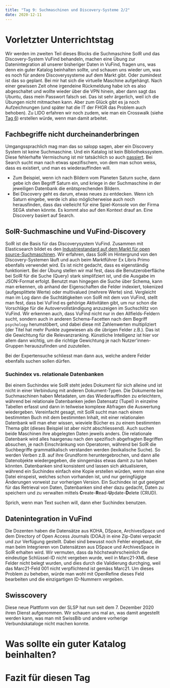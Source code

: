 ```yaml
---
title: "Tag 9: Suchmaschinen und Discovery-Systeme 2/2"
date: 2020-12-11
---
```

# Vorletzter Unterrichtstag
Wir werden im zweiten Teil dieses Blocks die Suchmaschine SolR und das Discovery-System VuFind behandeln, machen eine Übung zur Datenintegration all unserer bisheriger Daten in VuFind, fragen uns, was denn ein guter Katalog beinhalten sollte, und schauen uns wieder um, was es noch für andere Discoverysysteme auf dem Markt gibt. 
Oder zumindest ist das so geplant. Bei mir hat sich die virtuelle Maschine aufgehängt. Nach einer gewissen Zeit ohne irgendeine Rückmeldung habe ich es also abgeschaltet und wollte wieder über die VPN hinein, aber dann sagt das Ubuntu, dass mein Passwort falsch sei. Das ist sehr ärgerlich, weil ich die Übungen nicht mitmachen kann. 
Aber zum Glück gibt es ja noch Aufzeichnungen (und später hat die IT der FHGR das Problem auch behoben). 
Zu LIDO erfahren wir noch zudem, wie man ein Crosswalk (siehe [Tag 6](https://charleswinkler.github.io/2020/10/30/tag6.html)) erstellen würde, wenn man damit arbeitet.   

## Fachbegriffe nicht durcheinanderbringen
Umgangssprachlich mag man das so salopp sagen, aber ein Discovery System ist keine Suchmaschine. Und ein Katalog ist kein Bibliothekssystem. Diese fehlerhafte Vermischung ist mir tatsächlich so auch [passiert](https://charleswinkler.github.io/2020/11/27/tag8.html). 
Bei Search sucht man nach etwas spezifischem, von dem man schon weiss, dass es existiert, und man es wiederauffinden will. 
* Zum Beispiel, wenn ich nach Bildern vom Planeten Saturn suche, dann gebe ich den Begriff Saturn ein, und kriege in der Suchmaschine in der jeweiligen Datenbank die enbtsprechenden Bildern. 
* Bei Discovery geht es darum, etwas neues zu entdecken. Wenn ich Saturn eingebe, werde ich also möglicherweise auch noch herausfinden, dass das vielleicht für eine Spiel-Konsole von der Firma SEGA stehen könnte. Es kommt also auf den Kontext drauf an. Eine Discovery basiert auf Search. 

## SolR-Suchmaschine und VuFind-Discovery
SolR ist die Basis für das Discoverysystem VuFind. Zusammen mit Elasticsearch bildet es den [Industriestandard auf dem Markt für open source-Suchmaschinen](https://charleswinkler.github.io/2020/10/30/tag6.html). Wir erfahren, dass SolR im Hintergrund von den Discovery-Systemen läuft und auch beim Marktführer Ex Libris Primo ebenfalls verwendet wird. Es ist nicht gedacht, dass es eigenständig funktioniert. Bei der Übung stellen wir mal fest, dass die Benutzeroberfläche bei SolR für die Suche (Query) stark simplifziert ist, und die Ausgabe im JSON-Format erfolgt. Benutzt man hingegen die Suche über Schema, kann man erkennen, ob anhand der Eigenschaften die Felder indexiert, tokenized (aufgesplittete Werte) oder multivalued (mehrere Werte) sind. 
Vergleicht man im Log dann die Suchtätigkeiten von SolR mit dem von VuFind, stellt man fest, dass bei VuFind es gehörige Aktivitäten gibt, um nur schon die Vorschläge für die Autovervollständigung anzuzeigen im Suchschlitz von VuFind. Wir erkennen auch, dass VuFind nicht nur in den Allfields-Feldern sucht, sondern auch in anderen Schema-Facetten nach dem Begriff `psychology` herumstöbert, und dabei diese mit Zahlenwerten multipliziert (der Titel hat mehr Punkte zugewiesen als die übrigen Felder z.B.). Das ist die Gewichtung für die Relevanzranking. 
Künstliche Intelligenz ist hier vor allem dann wichtig, um die richtige Gewichtung je nach Nutzer'innen-Gruppen herauszufinden und zuzuteilen. 

Bei der Expertensuche schliesst man dann aus, welche andere Felder ebenfalls suchen sollen dürfen. 

### Suchindex vs. relationale Datenbanken
Bei einem Suchindex wie SolR steht jedes Dokument für sich alleine und ist nicht in einer Verbindung mit anderen Dokument-Typen. Die Dokumente bei Suchmaschinen haben Metadaten, um das Wiederauffinden zu erleichtern, während bei relationale Datenbanken jeden Datensatz (Tupel) in einzelne Tabellen erfasst und dann in teilweise komplexe Abfragen die Auswertung wiedergeben. 
Vereinfacht gesagt, mit SolR sucht man nach einem bestimmten Buch mit dem bestimmten Inhalt, mit einer relationalen Datenbank will man eher wissen, wieviele Bücher es zu einem bestimmten Thema gibt (dieses Beispiel ist aber nicht abschliessend). 
Auch suchen beide Maschinen ihre abgelegten Daten jeweils anders. Die relationale Datenbank wird alles haargenau nach den spezifisch abgefragten Begriffen absuchen, je nach Einschränkung von Operatoren, während bei SolR die Suchbegriffe grammatikalisch verstanden werden (lexikalische Suche). So werden Verben z.B. auf ihre Grundform heruntergebrochen, und dann alle Datenobjekte wiedergegeben, die sinngemäss etwas damit zu tun haben könnten. Datenbanken sind konsistent und lassen sich aktualisieren, während ein Suchindex einfach eine Kopie erstellen würden, wenn man eine Datei einspeist, welches schon vorhanden ist, und nur geringfügige Änderungen vorweist zur vorherigen Version. 
Ein Suchindex ist gut geeignet für das Retrieval von Daten, Datenbanken sind eher dazu gedacht, Daten zu speichern und zu verwalten mittels **C**reate-**R**ead-**U**pdate-**D**elete (CRUD). 

Sprich, wenn man Text suchen will, dann eher Suchindex benutzen. 

## Datenintegration in VuFind
Die Dozenten haben die Datensätze aus KOHA, DSpace, ArchivesSpace und dem Directory of Open Access Journals (DOAJ) in eine Zip-Datei verpackt und zur Verfügung gestellt. Dabei sind bewusst noch Fehler eingebaut, die man beim Integrieren von Datensätzen aus DSpace und ArchivesSpace in SolR erhalten wird. Wir vermuten, dass da höchstwahrscheinlich die eindeutige Schlüssel-ID nicht vergeben wurde, weil in Marc21-XML diese Felder nicht belegt wurden, und dies durch die Validierung durchging, weil das Marc21-Feld 001 nicht verpflichtend ist gemäss Marc21. Um dieses Problem zu beheben, würde man wohl mit OpenRefine dieses Feld bearbeiten und die einzigartigen ID-Nummern vergeben. 

## Swisscovery
Diese neue Plattform von der SLSP hat nun seit dem 7. Dezember 2020 ihren Dienst aufgenommen. Wir schauen uns mal an, was damit angestellt werden kann, was man mit SwissBib und andere vorherige Verbundskataloge nicht machen konnte. 



# Was sollte ein guter Katalog beinhalten?





# Fazit für diesen Tag

